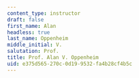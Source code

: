 ```yaml
---
content_type: instructor
draft: false
first_name: Alan
headless: true
last_name: Oppenheim
middle_initial: V.
salutation: Prof.
title: Prof. Alan V. Oppenheim
uid: e375d565-270c-0d19-9532-fa4b28cf4b5c
---
```

